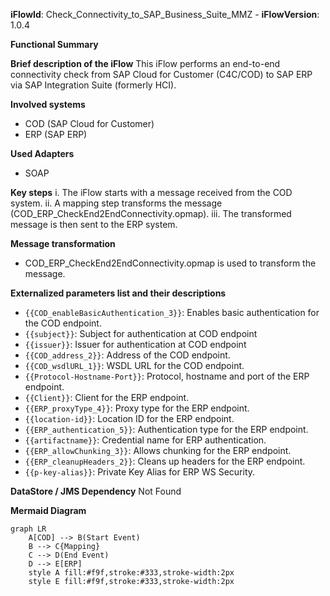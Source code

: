 **iFlowId**: Check_Connectivity_to_SAP_Business_Suite_MMZ - **iFlowVersion**: 1.0.4

**Functional Summary**

**Brief description of the iFlow**
This iFlow performs an end-to-end connectivity check from SAP Cloud for Customer (C4C/COD) to SAP ERP via SAP Integration Suite (formerly HCI).

**Involved systems**
- COD (SAP Cloud for Customer)
- ERP (SAP ERP)

**Used Adapters**
- SOAP

**Key steps**
i.  The iFlow starts with a message received from the COD system.
ii. A mapping step transforms the message (COD_ERP_CheckEnd2EndConnectivity.opmap).
iii. The transformed message is then sent to the ERP system.

**Message transformation**
- COD_ERP_CheckEnd2EndConnectivity.opmap is used to transform the message.

**Externalized parameters list and their descriptions**
- `{{COD_enableBasicAuthentication_3}}`: Enables basic authentication for the COD endpoint.
- `{{subject}}`: Subject for authentication at COD endpoint
- `{{issuer}}`: Issuer for authentication at COD endpoint
- `{{COD_address_2}}`: Address of the COD endpoint.
- `{{COD_wsdlURL_1}}`: WSDL URL for the COD endpoint.
- `{{Protocol-Hostname-Port}}`: Protocol, hostname and port of the ERP endpoint.
- `{{Client}}`: Client for the ERP endpoint.
- `{{ERP_proxyType_4}}`: Proxy type for the ERP endpoint.
- `{{location-id}}`: Location ID for the ERP endpoint.
- `{{ERP_authentication_5}}`: Authentication type for the ERP endpoint.
- `{{artifactname}}`: Credential name for ERP authentication.
- `{{ERP_allowChunking_3}}`: Allows chunking for the ERP endpoint.
- `{{ERP_cleanupHeaders_2}}`: Cleans up headers for the ERP endpoint.
- `{{p-key-alias}}`: Private Key Alias for ERP WS Security.

**DataStore / JMS Dependency**
Not Found

**Mermaid Diagram**

```mermaid
graph LR
    A[COD] --> B(Start Event)
    B --> C{Mapping}
    C --> D(End Event)
    D --> E[ERP]
    style A fill:#f9f,stroke:#333,stroke-width:2px
    style E fill:#f9f,stroke:#333,stroke-width:2px
```
